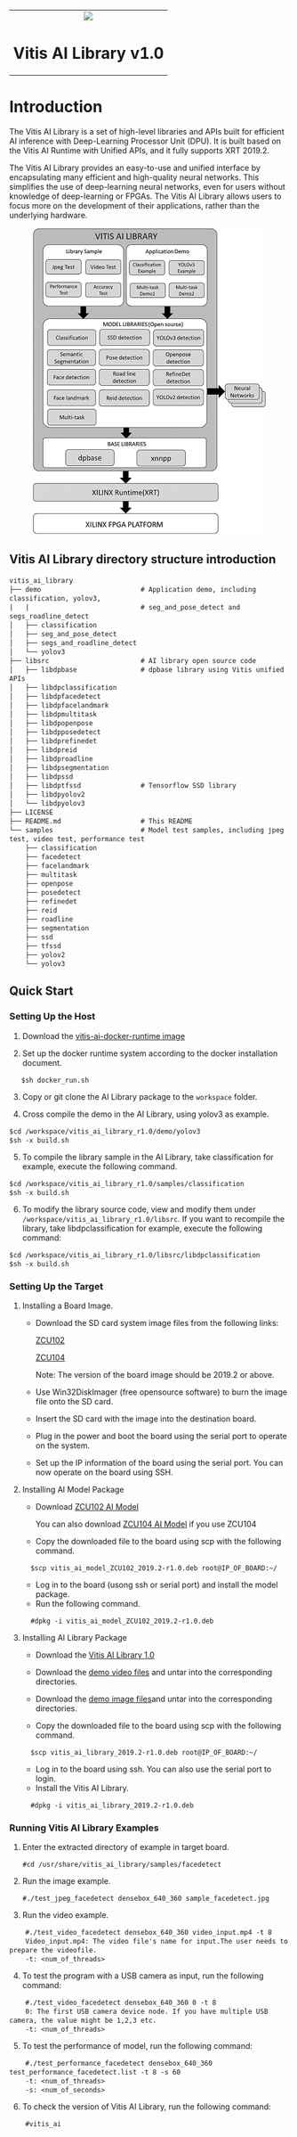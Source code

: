 <table width="100%">
  <tr width="100%">
    <td align="center"><img src="https://www.xilinx.com/content/dam/xilinx/imgs/press/media-kits/corporate/xilinx-logo.png" width="30%"/><h1>Vitis AI Library v1.0</h1>
    </td>
 </tr>
 </table>

# Introduction
The Vitis AI Library is a set of high-level libraries and APIs built for efficient AI inference with Deep-Learning Processor Unit (DPU). It is built based on the Vitis AI Runtime with Unified APIs, and it fully supports XRT 2019.2.

The Vitis AI Library provides an easy-to-use and unified interface by encapsulating many efficient and high-quality neural networks. This simplifies the use of deep-learning neural networks, even for users without knowledge of deep-learning or FPGAs. The Vitis AI Library allows users to focus more on the development of their applications, rather than the underlying hardware.


<p align="center">
  <img src="ai_library_diagram.png" >
</p>

Vitis AI Library directory structure introduction
--------------------------------------------------

```
vitis_ai_library
├── demo                         # Application demo, including classification, yolov3,
|   |                            # seg_and_pose_detect and segs_roadline_detect
│   ├── classification
│   ├── seg_and_pose_detect
│   ├── segs_and_roadline_detect
│   └── yolov3
├── libsrc                       # AI library open source code
│   ├── libdpbase                # dpbase library using Vitis unified APIs
│   ├── libdpclassification
│   ├── libdpfacedetect
│   ├── libdpfacelandmark
│   ├── libdpmultitask
│   ├── libdpopenpose
│   ├── libdpposedetect
│   ├── libdprefinedet
│   ├── libdpreid
│   ├── libdproadline
│   ├── libdpsegmentation
│   ├── libdpssd
│   ├── libdptfssd               # Tensorflow SSD library
│   ├── libdpyolov2
│   └── libdpyolov3
├── LICENSE
├── README.md                    # This README
└── samples                      # Model test samples, including jpeg test, video test, performance test
    ├── classification
    ├── facedetect
    ├── facelandmark
    ├── multitask
    ├── openpose
    ├── posedetect
    ├── refinedet
    ├── reid
    ├── roadline
    ├── segmentation
    ├── ssd
    ├── tfssd
    ├── yolov2
    └── yolov3
```

## Quick Start
### Setting Up the Host
1. Download the [vitis-ai-docker-runtime image](https://www.xilinx.com/bin/public/openDownload?filename=vitis-ai-runtime-1.0.0.tar.gz)

2. Set up the docker runtime system according to the docker installation document.
```
   $sh docker_run.sh
```
3. Copy or git clone the AI Library package to the `workspace` folder.

4. Cross compile the demo in the AI Library, using yolov3 as example.
```
$cd /workspace/vitis_ai_library_r1.0/demo/yolov3
$sh -x build.sh
```	

5. To compile the library sample in the AI Library, take classification for example, execute the following command.
```
$cd /workspace/vitis_ai_library_r1.0/samples/classification
$sh -x build.sh
```	

6. To modify the library source code, view and modify them under `/workspace/vitis_ai_library_r1.0/libsrc`.
   If you want to recompile the library, take libdpclassification for example, execute the following command:
```
$cd /workspace/vitis_ai_library_r1.0/libsrc/libdpclassification
$sh -x build.sh
```

### Setting Up the Target

1. Installing a Board Image.
	* Download the SD card system image files from the following links:  
	
		[ZCU102](https://www.xilinx.com/bin/public/openDownload?filename=xilinx-zcu102-dpu-v2019.2.img.gz)  
	
		[ZCU104](https://www.xilinx.com/bin/public/openDownload?filename=xilinx-zcu102-dpu-v2019.4.img.gz)  
	
      	Note: The version of the board image should be 2019.2 or above.
	* Use Win32DiskImager (free opensource software) to burn the image file onto the SD card.
	* Insert the SD card with the image into the destination board.
	* Plug in the power and boot the board using the serial port to operate on the system.
	* Set up the IP information of the board using the serial port.
	You can now operate on the board using SSH.

2. Installing AI Model Package   
	* Download [ZCU102 AI Model](https://www.xilinx.com/bin/public/openDownload?filename=vitis_ai_model_ZCU102_2019.2-r1.0.deb)  
	
		You can also download [ZCU104 AI Model](https://www.xilinx.com/bin/public/openDownload?filename=vitis_ai_model_ZCU102_2019.2-r1.0.deb) if you use ZCU104 
	
	* Copy the downloaded file to the board using scp with the following command.
	```
	  $scp vitis_ai_model_ZCU102_2019.2-r1.0.deb root@IP_OF_BOARD:~/
	```
	* Log in to the board (usong ssh or serial port) and install the model package.
	* Run the following command.
	```
	  #dpkg -i vitis_ai_model_ZCU102_2019.2-r1.0.deb
	```

3. Installing AI Library Package
	* Download the [Vitis AI Library 1.0](https://www.xilinx.com/bin/public/openDownload?filename=vitis_ai_library_2019.2-r1.0.deb)  
	* Download the [demo video files](https://www.xilinx.com/bin/public/openDownload?filename=vitis_ai_library_r1.0_video.tar.gz) and untar into the corresponding directories.  
	
	* Download the [demo image files](https://www.xilinx.com/bin/public/openDownload?filename=vitis_ai_library_r1.0_images.tar.gz)and untar into the corresponding directories.  
	
	* Copy the downloaded file to the board using scp with the following command.
	```
	  $scp vitis_ai_library_2019.2-r1.0.deb root@IP_OF_BOARD:~/
	```
	* Log in to the board using ssh. You can also use the serial port to login.
	* Install the Vitis AI Library.
	```
	  #dpkg -i vitis_ai_library_2019.2-r1.0.deb
	```
	  
### Running Vitis AI Library Examples

1. Enter the extracted directory of example in target board.
	```
	#cd /usr/share/vitis_ai_library/samples/facedetect
	```

2. Run the image example.
	```
	#./test_jpeg_facedetect densebox_640_360 sample_facedetect.jpg
	```

3. Run the video example.
```
	#./test_video_facedetect densebox_640_360 video_input.mp4 -t 8
	Video_input.mp4: The video file's name for input.The user needs to prepare the videofile.
	-t: <num_of_threads>
```

4. To test the program with a USB camera as input, run the following command:
```
	#./test_video_facedetect densebox_640_360 0 -t 8
	0: The first USB camera device node. If you have multiple USB camera, the value might be 1,2,3 etc.
	-t: <num_of_threads>
```

5. To test the performance of model, run the following command:
```
	#./test_performance_facedetect densebox_640_360 test_performance_facedetect.list -t 8 -s 60
	-t: <num_of_threads>
	-s: <num_of_seconds>
```

6. To check the version of Vitis AI Library, run the following command:
```
	#vitis_ai
```	

	
	
